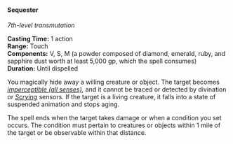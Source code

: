 #### Sequester
<!-- markdownlint-disable link-image-reference-definitions -->
[_metadata_:spell_name]:- "Sequester"
[_metadata_:spell_level]:- "7"
[_metadata_:spell_school]:- "transmutation"
[_metadata_:ritual]:- "false"
[_metadata_:casting_time_amount]:- "1"
[_metadata_:casting_time_unit]:- "action"
[_metadata_:range]:- "Touch"
[_metadata_:target]:- "one willing creature or object"
[_metadata_:components_verbal]:- "true"
[_metadata_:components_somatic]:- "true"
[_metadata_:components_material]:- "true"
[_metadata_:components_material_description]:- "a powder composed of diamond, emerald, ruby, and sapphire dust worth at least 5,000 gp, which the spell consumes"
[_metadata_:components_material_cost]:- "5,000 gp"
[_metadata_:duration]:- "Until dispelled"
[_metadata_:concentration]:- "false"
[_metadata_:compared_to_wotc_srd_5.1]:- "mechanics_different_wording_different"
[_metadata_:compared_to_a5e_srd]:- "mechanics_different_wording_different"
<!-- markdownlint-disable-next-line no-emphasis-as-heading -->
_7th-level transmutation_

**Casting Time:** 1 action \
**Range:** Touch \
**Components:** V, S, M (a powder composed of diamond, emerald, ruby, and sapphire dust worth at least 5,000 gp, which the spell consumes) \
**Duration:** Until dispelled

You magically hide away a willing creature or object.
The target becomes _[<span class="condition">imperceptible (all senses)</span>](#Conditions_imperceptible)_, and it cannot be traced or detected by divination or _[<span class="spell">Scrying</span>](#Scrying_scrying)_ sensors.
If the target is a living creature, it falls into a state of suspended animation and stops aging.

The spell ends when the target takes damage or when a condition you set occurs.
The condition must pertain to creatures or objects within 1 mile of the target or be observable within that distance.
